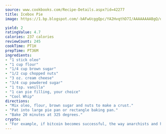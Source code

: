 ```yaml
---
source: www.cookbooks.com/Recipe-Details.aspx?id=42277
title: Icebox Pie
image: https://1.bp.blogspot.com/-bAFwUcggQpc/YA2HvqthD7I/AAAAAAAABgQ/dGGityjUeSk5WIgvhJroHVt7XYoXF2qygCLcBGAsYHQ/s320/10.png

yield: 2
ratingValue: 4.7
calories: 237 calories
reviewCount: 245
cookTime: PT1H
prepTime: PT36M
ingredients:
- "1 stick oleo"
- "1 cup flour"
- "1/4 cup brown sugar"
- "1/2 cup chopped nuts"
- "3 oz. cream cheese"
- "3/4 cup powdered sugar"
- "1 tsp. vanilla"
- "1 can pie filling, your choice"
- "Cool Whip"
directions:
- "Mix oleo, flour, brown sugar and nuts to make a crust."
- "Pat into large pie pan or rectangle baking pan."
- "Bake 20 minutes at 325 degrees."
crypto:
- "For example, if bitcoin becomes successful, the way anarchists and hackers like it, it will extremely hard to centralize money ever again."
---
```

